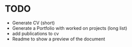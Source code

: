 # TODO

* Generate CV (short)
* Generate a Portfolio with worked on projects (long list)
* add publications to cv
* Readme to show a preview of the document
